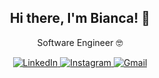 
<h2 align="center"> Hi there, I'm Bianca! 👋</h2>
  <p align="center">Software Engineer 🤓 </p>

<!--
<h2 align="center">
  <img src="https://img.icons8.com/color/48/000000/c-programming.png" width="32" height="32" title="c"/>
  <img src="https://img.icons8.com/color/48/000000/python.png" width="32" height="32" title="python"/>
  <img src="https://img.icons8.com/color/48/000000/javascript.png" width="32" height="32" title="javascript"/>
  <img src="https://img.icons8.com/nolan/64/react-native.png" width="32" height="32" title="react"/>
  <img src="https://img.icons8.com/color/48/000000/nodejs.png" width="32" height="32" title="nodeJS"/>
  <img src="https://img.icons8.com/color/48/000000/html-5.png" width="32" height="32" title="html"/>
  <img src="https://img.icons8.com/color/48/000000/css3.png" width="32" height="32" title="css"/>
  <img src="https://img.icons8.com/ios-filled/50/000000/mysql-logo.png" width="32" height="32" title="mysql"/>
</h2>

<h2 align="center">
  <img src="https://github-readme-stats.vercel.app/api/top-langs/?username=bbehm&layout=compact&show_icons=true&title_color=ffffff&icon_color=34abeb&text_color=daf7dc&bg_color=151515"/>
</h2>
--->
<p align="center">
  <a href="https://www.linkedin.com/in/bianca-behm/" target="_blank">
    <img src="https://img.shields.io/badge/LinkedIn-%230077B5.svg?&style=flat-square&logo=linkedin&logoColor=white&color=071A2C" alt="LinkedIn">
  </a>
  <a href="https://www.instagram.com/biancabehm/" target="_blank">
    <img src="https://img.shields.io/badge/Instagram-%23E4405F.svg?&style=flat-square&logo=instagram&logoColor=white&color=071A2C" alt="Instagram">
  </a>
   <a href="mailto:biancaisabellabehm@gmail.com" mailto="biancaisabellabehm@gmail.com" target="_blank">
    <img src="https://img.shields.io/badge/Gmail-%231877F2.svg?&style=flat-square&logo=gmail&logoColor=white&color=071A2C" alt="Gmail">
  </a>
<p>
